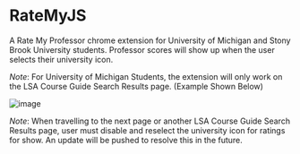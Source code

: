 # RateMyJS

A Rate My Professor chrome extension for University of Michigan and Stony Brook University students. Professor scores will show up when the user selects their university icon. 

*Note*: For University of Michigan Students, the extension will only work on the LSA Course Guide Search Results page. (Example Shown Below) 

![image](https://user-images.githubusercontent.com/72951726/126092385-19a6fe56-8361-4202-b210-2b10b2bb7cd7.png)

*Note*: When travelling to the next page or another LSA Course Guide Search Results page, user must disable and reselect the university icon for ratings for show. An update will be pushed to resolve this in the future.
